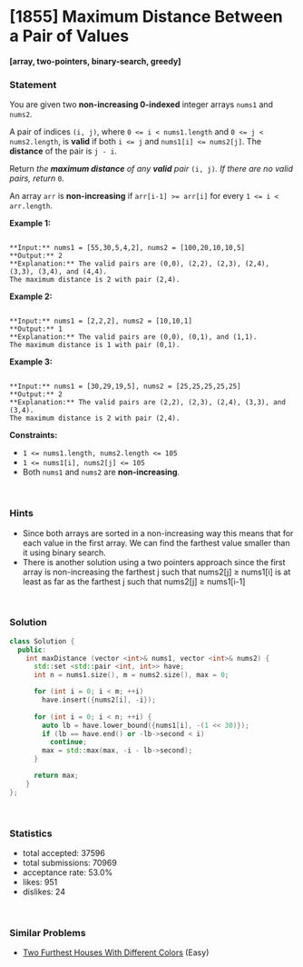# [1855] Maximum Distance Between a Pair of Values

**[array, two-pointers, binary-search, greedy]**

### Statement

You are given two **non-increasing 0-indexed** integer arrays `nums1`​​​​​​ and `nums2`​​​​​​.

A pair of indices `(i, j)`, where `0 <= i < nums1.length` and `0 <= j < nums2.length`, is **valid** if both `i <= j` and `nums1[i] <= nums2[j]`. The **distance** of the pair is `j - i`​​​​.

Return *the **maximum distance** of any **valid** pair* `(i, j)`*. If there are no valid pairs, return* `0`.

An array `arr` is **non-increasing** if `arr[i-1] >= arr[i]` for every `1 <= i < arr.length`.


**Example 1:**

```

**Input:** nums1 = [55,30,5,4,2], nums2 = [100,20,10,10,5]
**Output:** 2
**Explanation:** The valid pairs are (0,0), (2,2), (2,3), (2,4), (3,3), (3,4), and (4,4).
The maximum distance is 2 with pair (2,4).

```

**Example 2:**

```

**Input:** nums1 = [2,2,2], nums2 = [10,10,1]
**Output:** 1
**Explanation:** The valid pairs are (0,0), (0,1), and (1,1).
The maximum distance is 1 with pair (0,1).

```

**Example 3:**

```

**Input:** nums1 = [30,29,19,5], nums2 = [25,25,25,25,25]
**Output:** 2
**Explanation:** The valid pairs are (2,2), (2,3), (2,4), (3,3), and (3,4).
The maximum distance is 2 with pair (2,4).

```

**Constraints:**
* `1 <= nums1.length, nums2.length <= 105`
* `1 <= nums1[i], nums2[j] <= 105`
* Both `nums1` and `nums2` are **non-increasing**.


<br>

### Hints

- Since both arrays are sorted in a non-increasing way this means that for each value in the first array. We can find the farthest value smaller than it using binary search.
- There is another solution using a two pointers approach since the first array is non-increasing the farthest j such that nums2[j] ≥ nums1[i] is at least as far as the farthest j such that nums2[j] ≥ nums1[i-1]

<br>

### Solution

```cpp
class Solution {
  public:
    int maxDistance (vector <int>& nums1, vector <int>& nums2) {
      std::set <std::pair <int, int>> have;
      int n = nums1.size(), m = nums2.size(), max = 0;

      for (int i = 0; i < m; ++i)
        have.insert({nums2[i], -i});
      
      for (int i = 0; i < n; ++i) {
        auto lb = have.lower_bound({nums1[i], -(1 << 30)});
        if (lb == have.end() or -lb->second < i)
          continue;
        max = std::max(max, -i - lb->second);
      }

      return max;
    }
};
```

<br>

### Statistics

- total accepted: 37596
- total submissions: 70969
- acceptance rate: 53.0%
- likes: 951
- dislikes: 24

<br>

### Similar Problems

- [Two Furthest Houses With Different Colors](https://leetcode.com/problems/two-furthest-houses-with-different-colors) (Easy)
